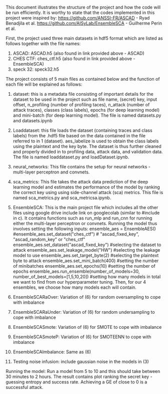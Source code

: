 This document illustrates the structure of the project and how the code will be run efficiently.
It is worthy to state that the codes implemented in this project were inspired by:
https://github.com/ANSSI-FR/ASCAD - Ryad Benadjila et al.
https://github.com/AISyLab/EnsembleSCA - Guilherme Perin et al.

First, the project used three main datasets in hdf5 format which are listed as follows together with the file names:
1. ASCAD: ASCAD.h5 (also found in link provided above - ASCAD)
2. CHES CTF: ches_ctf.h5 (also found in link provided above - EnsembleSCA)
3. speck 32: speck32.h5

The project consists of 5 main files as contained below and the function of each file will be explained as follows:

1. dataset: this is a metadata file consisting of important details for the dataset to be used in the project 
such as file name, (secret) key, input offset, n_profiling (number of profiling taces), n_attack (number of attack traces),
classes (class labels), epochs (for deep learning model) and mini-batch (for deep learning model). The file is named 
datasets.py and datasets.ipynb 

2. Loaddataset: this file loads the dataset (containing traces and class labels) from the .hdf5 file based on the data 
contained in the file referred to in 1 (dataset). aes_labelize is used to obtain the class labels using the plaintext and
the key byte. The dataset is thus further cleaned and properly divided in to profiling data, attack data, and validation data.
The file is named loaddataset.py and loadDataset.ipynb.

3. neural_networks: This file contains the setup for neural networks - multi-layer perceptron and convnets.
4. sca_metrics: This file takes the attack data prediction of the deep learning model and estimates the performance of the
model by ranking the correct key using using side-channel attack (sca) metrics. This file is named sca_metrics.py and sca_metricsa.ipynb.

5. EnsembleSCA: This is the main project file which includes all the other files using google drive include link on 
googlecolab (similar to #include in c). It contains functions such as run_mlp and run_cnn for running either the multi-layer 
perceptron or convnets. Running the model thus involves setting the following inputs:
	ensemble_aes = EnsembleAES()
	#ensemble_aes.set_dataset("ches_ctf")  # "ascad_fixed_key", "ascad_random_key" or "ches_ctf"
	ensemble_aes.set_dataset("ascad_fixed_key")  #selecting the dataset to attack
	ensemble_aes.set_leakage_model("HW") #selecting the leakage model to use
	ensemble_aes.set_target_byte(2) #selecting the plaintext byte to attack
	ensemble_aes.set_mini_batch(400) #setting the number of minibatches
	ensemble_aes.set_epochs(10) #setting the number of epochs
	ensemble_aes.run_ensemble(number_of_models=30, number_of_best_models=[1,5,10,20]) #setting how many models in total
	we want to find from our hyperparameter tuning. Then, for our 4 ensembles, we choose how many models each will 
	contain.

6. EnsembleSCARaOver: Variation of (6) for random oversampling to cope with imbalance
7. EnsembleSCARaUnder: Variation of (6) for random undersampling to cope with imbalance
8. EnsembleSCASmote: Variation of (6) for SMOTE to cope with imbalance
9. EnsembleSCASmoteP: Variation of (6) for SMOTEENN to cope with imbalance
10. EnsembleSCAImbalance: Same as (6)
11. Testing noise infusion: include gaussian noise in the models in (3)

Running the model: Run a model from 5 to 10 and this should take between 30 minutes to 2 hours. The result contains plot
ranking the secret key - guessing entropy and success rate. Achieving a GE of close to 0 is a successful attack.
